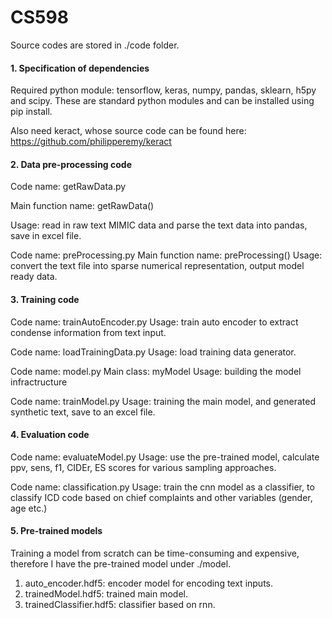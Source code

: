 # CS598
Source codes are stored in ./code folder.



#### 1. Specification of dependencies

Required python module: tensorflow, keras, numpy, pandas, sklearn, h5py and scipy.
These are standard python modules and can be installed using pip install.

Also need keract, whose source code can be found here: https://github.com/philipperemy/keract


#### 2. Data pre-processing code
Code name: getRawData.py

Main function name: getRawData()

Usage: read in raw text MIMIC data and parse the text data into pandas, save in excel file.

Code name: preProcessing.py
Main function name: preProcessing()
Usage: convert the text file into sparse numerical representation, output model ready data.


#### 3. Training code
Code name: trainAutoEncoder.py
Usage: train auto encoder to extract condense information from text input.

Code name: loadTrainingData.py
Usage: load training data generator.

Code name: model.py
Main class: myModel
Usage: building the model infractructure

Code name: trainModel.py
Usage: training the main model, and generated synthetic text, save to an excel file.



#### 4. Evaluation code

Code name: evaluateModel.py
Usage: use the pre-trained model, calculate ppv, sens, f1, CIDEr, ES scores for various sampling approaches.

Code name: classification.py
Usage: train the cnn model as a classifier, to classify ICD code based on chief complaints and other variables (gender, age etc.)

#### 5. Pre-trained models

Training a model from scratch can be time-consuming and expensive, therefore I have the pre-trained model under ./model.
1) auto_encoder.hdf5: encoder model for encoding text inputs.
2) trainedModel.hdf5: trained main model.
3) trainedClassifier.hdf5: classifier based on rnn.

